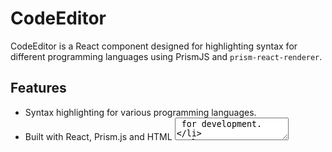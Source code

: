 # CodeEditor

CodeEditor is a React component designed for highlighting syntax for different programming languages using PrismJS and `prism-react-renderer`.

## Features

- Syntax highlighting for various programming languages.
- Built with React, Prism.js and HTML <textarea> for development.

## Implementation Details

It has been designed to be compatible with other components that use different syntax highlighting for different programming languages. This means that we can modify the highlighting for all languages. 
Here, I have used HTML <textarea> and <Highlight> from prism-react-renderer. To match with the requirements, I created a textarea which is later highlighted according to the text user is going to type and overlapped it with the highlighted text paragraph. Textarea uses transparent user input style so that it looks like the typing is occuring on higlighted paragraph only.